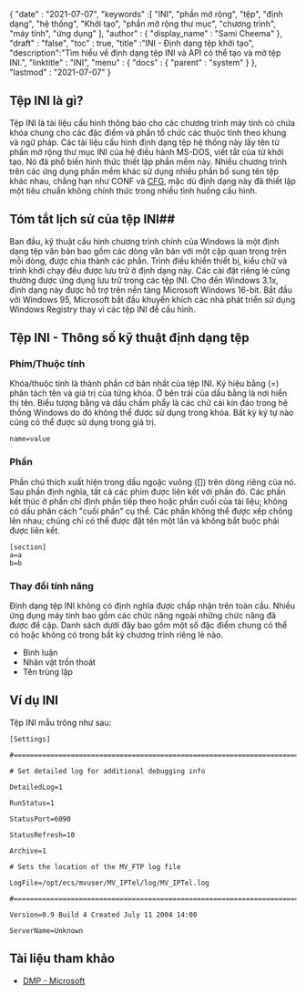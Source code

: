{
  "date" : "2021-07-07",
  "keywords" :[ "INI", "phần mở rộng", "tệp", "định dạng", "hệ thống", "Khởi tạo", "phần mở rộng thư mục", "chương trình", "máy tính", "ứng dụng" ],
  "author" : {
    "display_name" : "Sami Cheema"
},
  "draft" : "false",
  "toc" : true,
  "title" :"INI - Định dạng tệp khởi tạo",
  "description":"Tìm hiểu về định dạng tệp INI và API có thể tạo và mở tệp INI.",
  "linktitle" : "INI",
  "menu" : {
    "docs" : {
      "parent" : "system"
}
},
  "lastmod" : "2021-07-07"
}

## Tệp INI là gì? ##

Tệp INI là tài liệu cấu hình thông báo cho các chương trình máy tính có chứa khóa chung cho các đặc điểm và phần tổ chức các thuộc tính theo khung và ngữ pháp. Các tài liệu cấu hình định dạng tệp hệ thống này lấy tên từ phần mở rộng thư mục INI của hệ điều hành MS-DOS, viết tắt của từ khởi tạo. Nó đã phổ biến hình thức thiết lập phần mềm này. Nhiều chương trình trên các ứng dụng phần mềm khác sử dụng nhiều phần bổ sung tên tệp khác nhau, chẳng hạn như CONF và [CFG](/vi/system/cfg/), mặc dù định dạng này đã thiết lập một tiêu chuẩn không chính thức trong nhiều tình huống cấu hình.

## Tóm tắt lịch sử của tệp INI##

Ban đầu, kỹ thuật cấu hình chương trình chính của Windows là một định dạng tệp văn bản bao gồm các dòng văn bản với một cặp quan trọng trên mỗi dòng, được chia thành các phần. Trình điều khiển thiết bị, kiểu chữ và trình khởi chạy đều được lưu trữ ở định dạng này. Các cài đặt riêng lẻ cũng thường được ứng dụng lưu trữ trong các tệp INI.
Cho đến Windows 3.1x, định dạng này được hỗ trợ trên nền tảng Microsoft Windows 16-bit. Bắt đầu với Windows 95, Microsoft bắt đầu khuyến khích các nhà phát triển sử dụng Windows Registry thay vì các tệp INI để cấu hình.

## Tệp INI - Thông số kỹ thuật định dạng tệp

### Phím/Thuộc tính ###

Khóa/thuộc tính là thành phần cơ bản nhất của tệp INI. Ký hiệu bằng (=) phân tách tên và giá trị của từng khóa. Ở bên trái của dấu bằng là nơi hiển thị tên. Biểu tượng bằng và dấu chấm phẩy là các chữ cái kín đáo trong hệ thống Windows do đó không thể được sử dụng trong khóa. Bất kỳ ký tự nào cũng có thể được sử dụng trong giá trị.

```
name=value
```

### Phần ###

Phần chú thích xuất hiện trong dấu ngoặc vuông ([]) trên dòng riêng của nó. Sau phần định nghĩa, tất cả các phím được liên kết với phần đó. Các phần kết thúc ở phần chỉ định phần tiếp theo hoặc phần cuối của tài liệu; không có dấu phân cách "cuối phần" cụ thể. Các phần không thể được xếp chồng lên nhau; chúng chỉ có thể được đặt tên một lần và không bắt buộc phải được liên kết.

```
[section]
a=a
b=b
```

### Thay đổi tính năng ###

Định dạng tệp INI không có định nghĩa được chấp nhận trên toàn cầu. Nhiều ứng dụng máy tính bao gồm các chức năng ngoài những chức năng đã được đề cập. Danh sách dưới đây bao gồm một số đặc điểm chung có thể có hoặc không có trong bất kỳ chương trình riêng lẻ nào.

* Bình luận
* Nhân vật trốn thoát
* Tên trùng lặp


## Ví dụ INI ##

Tệp INI mẫu trông như sau:

```
[Settings]
 
#======================================================================
 
# Set detailed log for additional debugging info
 
DetailedLog=1
 
RunStatus=1
 
StatusPort=6090
 
StatusRefresh=10
 
Archive=1
 
# Sets the location of the MV_FTP log file
 
LogFile=/opt/ecs/mvuser/MV_IPTel/log/MV_IPTel.log
 
#======================================================================
 
Version=0.9 Build 4 Created July 11 2004 14:00
 
ServerName=Unknown

```

## Tài liệu tham khảo ##

* [DMP - Microsoft](https://learn.microsoft.com/en-us/troubleshoot/windows-client/performance/read-small-memory-dump-file)

